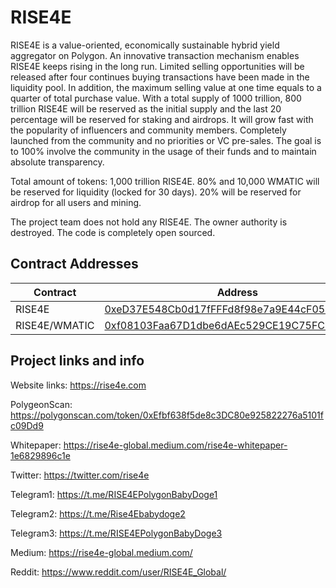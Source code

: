# RISE4E

RISE4E is a value-oriented, economically sustainable hybrid yield aggregator on Polygon. An innovative transaction mechanism enables RISE4E keeps rising in the long run. Limited selling opportunities will be released after four continues buying transactions have been made in the liquidity pool. In addition, the maximum selling value at one time equals to a quarter of total purchase value. With a total supply of 1000 trillion, 800 trillion RISE4E will be reserved as the initial supply and the last 20 percentage will be reserved for staking and airdrops. It will grow fast with the popularity of influencers and community members. Completely launched from the community and no priorities or VC pre-sales. The goal is to 100% involve the community in the usage of their funds and to maintain absolute transparency.

Total amount of tokens: 1,000 trillion RISE4E.
80% and 10,000 WMATIC will be reserved for liquidity (locked for 30 days).
20% will be reserved for airdrop for all users and mining.

The project team does not hold any RISE4E. The owner authority is destroyed. The code is completely open sourced.

## Contract Addresses
| Contract  | Address |
| ------------- | ------------- |
| RISE4E | [0xeD37E548Cb0d17fFFFd8f98e7a9E44cF05a8a367](https://polygonscan.com/token/0xEfbf638f5de8c3DC80e925822276a5101fc09Dd9) |
| RISE4E/WMATIC | [0xf08103Faa67D1dbe6dAEc529CE19C75FC802A678](https://polygonscan.com/address/0xAC00F46FEB0F4006C1553B06a600A7D9c26BFaBA)|


## Project links and info

Website links: https://rise4e.com

PolygeonScan: https://polygonscan.com/token/0xEfbf638f5de8c3DC80e925822276a5101fc09Dd9

Whitepaper: https://rise4e-global.medium.com/rise4e-whitepaper-1e6829896c1e

Twitter: https://twitter.com/rise4e

Telegram1: https://t.me/RISE4EPolygonBabyDoge1

Telegram2: https://t.me/Rise4Ebabydoge2

Telegram3: https://t.me/RISE4EPolygonBabyDoge3

Medium: https://rise4e-global.medium.com/

Reddit: https://www.reddit.com/user/RISE4E_Global/

